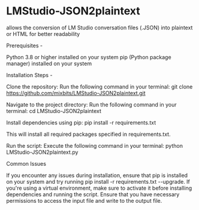 # LMStudio-JSON2plaintext
allows the conversion of LM Studio conversation files (.JSON) into plaintext or HTML for better readability

Prerequisites -

Python 3.8 or higher installed on your system
pip (Python package manager) installed on your system

Installation Steps -

Clone the repository: Run the following command in your terminal:
git clone https://github.com/mixbits/LMStudio-JSON2plaintext.git

Navigate to the project directory: Run the following command in your terminal:
cd LMStudio-JSON2plaintext

Install dependencies using pip:
pip install -r requirements.txt

This will install all required packages specified in requirements.txt.

Run the script: Execute the following command in your terminal:
python LMStudio-JSON2plaintext.py

Common Issues

If you encounter any issues during installation, ensure that pip is installed on your system and try running pip install -r requirements.txt --upgrade.
If you're using a virtual environment, make sure to activate it before installing dependencies and running the script.
Ensure that you have necessary permissions to access the input file and write to the output file.
